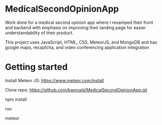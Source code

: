 # MedicalSecondOpinionApp
Work done for a medical second opinion app where I revamped their front and backend with emphasis on improving their landing page for easier understandability of their product. 

This project uses JavaScript, HTML, CSS, MeteorJS, and MongoDB and has google maps, recaptcha, and video conferencing application integration


# Getting started
Install Meteor JS:  https://www.meteor.com/install

Clone repo:
https://github.com/kwonald/MedicalSecondOpinionApp.git

npm install

run

meteor

